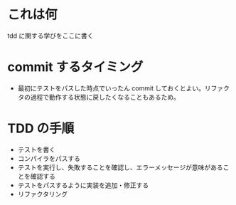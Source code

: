 # これは何
tdd に関する学びをここに書く

# commit するタイミング
- 最初にテストをパスした時点でいったん commit しておくとよい。リファクタの過程で動作する状態に戻したくなることもあるため。

# TDD の手順
- テストを書く
- コンパイラをパスする
- テストを実行し、失敗することを確認し、エラーメッセージが意味があることを確認する
- テストをパスするように実装を追加・修正する
- リファクタリング
